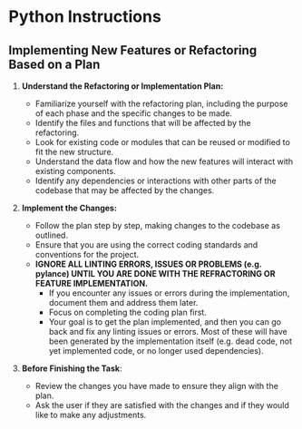 # Python Instructions

## Implementing New Features or Refactoring Based on a Plan

1. **Understand the Refactoring or Implementation Plan:**
   - Familiarize yourself with the refactoring plan, including the purpose of each phase and the specific changes to be made.
   - Identify the files and functions that will be affected by the refactoring.
   - Look for existing code or modules that can be reused or modified to fit the new structure.
   - Understand the data flow and how the new features will interact with existing components.
   - Identify any dependencies or interactions with other parts of the codebase that may be affected by the changes.

2. **Implement the Changes:**
    - Follow the plan step by step, making changes to the codebase as outlined.
    - Ensure that you are using the correct coding standards and conventions for the project.
    - **IGNORE ALL LINTING ERRORS, ISSUES OR PROBLEMS (e.g. pylance) UNTIL YOU ARE DONE WITH THE REFRACTORING OR FEATURE IMPLEMENTATION.**
        - If you encounter any issues or errors during the implementation, document them and address them later.
        - Focus on completing the coding plan first.
        - Your goal is to get the plan implemented, and then you can go back and fix any linting issues or errors. Most of these will have been generated by the implementation itself (e.g. dead code, not yet implemented code, or no longer used dependencies).

3. **Before Finishing the Task**:
    - Review the changes you have made to ensure they align with the plan.
    - Ask the user if they are satisfied with the changes and if they would like to make any adjustments.

